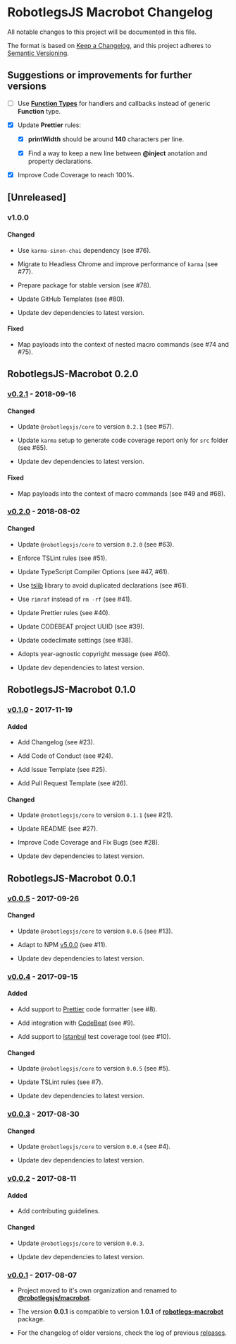 # RobotlegsJS Macrobot Changelog

All notable changes to this project will be documented in this file.

The format is based on [Keep a Changelog](https://keepachangelog.com/en/1.0.0/),
and this project adheres to [Semantic Versioning](https://semver.org/spec/v2.0.0.html).

## Suggestions or improvements for further versions

- [ ] Use [**Function Types**](https://www.typescriptlang.org/docs/handbook/functions.html) for handlers and callbacks instead of generic **Function** type.

- [x] Update **Prettier** rules:

  - [x] **printWidth** should be around **140** characters per line.

  - [x] Find a way to keep a new line between **@inject** anotation and property declarations.

- [x] Improve Code Coverage to reach 100%.

## [Unreleased]

### v1.0.0

#### Changed

- Use `karma-sinon-chai` dependency (see #76).

- Migrate to Headless Chrome and improve performance of `karma` (see #77).

- Prepare package for stable version (see #78).

- Update GitHub Templates (see #80).

- Update dev dependencies to latest version.

#### Fixed

- Map payloads into the context of nested macro commands (see #74 and #75).

## RobotlegsJS-Macrobot 0.2.0

### [v0.2.1](https://github.com/RobotlegsJS/RobotlegsJS-Macrobot/releases/tag/0.2.1) - 2018-09-16

#### Changed

- Update `@robotlegsjs/core` to version `0.2.1` (see #67).

- Update `karma` setup to generate code coverage report only for `src` folder (see #65).

- Update dev dependencies to latest version.

#### Fixed

- Map payloads into the context of macro commands (see #49 and #68).

### [v0.2.0](https://github.com/RobotlegsJS/RobotlegsJS-Macrobot/releases/tag/0.2.0) - 2018-08-02

#### Changed

- Update `@robotlegsjs/core` to version `0.2.0` (see #63).

- Enforce TSLint rules (see #51).

- Update TypeScript Compiler Options (see #47, #61).

- Use [tslib](https://github.com/Microsoft/tslib) library to avoid duplicated declarations (see #61).

- Use `rimraf` instead of `rm -rf` (see #41).

- Update Prettier rules (see #40).

- Update CODEBEAT project UUID (see #39).

- Update codeclimate settings (see #38).

- Adopts year-agnostic copyright message (see #60).

- Update dev dependencies to latest version.

## RobotlegsJS-Macrobot 0.1.0

### [v0.1.0](https://github.com/RobotlegsJS/RobotlegsJS-Macrobot/releases/tag/0.1.0) - 2017-11-19

#### Added

- Add Changelog (see #23).

- Add Code of Conduct (see #24).

- Add Issue Template (see #25).

- Add Pull Request Template (see #26).

#### Changed

- Update `@robotlegsjs/core` to version `0.1.1` (see #21).

- Update README (see #27).

- Improve Code Coverage and Fix Bugs (see #28).

- Update dev dependencies to latest version.

## RobotlegsJS-Macrobot 0.0.1

### [v0.0.5](https://github.com/RobotlegsJS/RobotlegsJS-Macrobot/releases/tag/0.0.5) - 2017-09-26

#### Changed

- Update `@robotlegsjs/core` to version `0.0.6` (see #13).

- Adapt to NPM [v5.0.0](http://blog.npmjs.org/post/161081169345/v500) (see #11).

- Update dev dependencies to latest version.

### [v0.0.4](https://github.com/RobotlegsJS/RobotlegsJS-Macrobot/releases/tag/0.0.4) - 2017-09-15

#### Added

- Add support to [Prettier](https://prettier.io) code formatter (see #8).

- Add integration with [CodeBeat](https://codebeat.co) (see #9).

- Add support to [Istanbul](https://istanbul.js.org) test coverage tool (see #10).

#### Changed

- Update `@robotlegsjs/core` to version `0.0.5` (see #5).

- Update TSLint rules (see #7).

- Update dev dependencies to latest version.

### [v0.0.3](https://github.com/RobotlegsJS/RobotlegsJS-Macrobot/releases/tag/0.0.3) - 2017-08-30

#### Changed

- Update `@robotlegsjs/core` to version `0.0.4` (see #4).

- Update dev dependencies to latest version.

### [v0.0.2](https://github.com/RobotlegsJS/RobotlegsJS-Macrobot/releases/tag/0.0.2) - 2017-08-11

#### Added

- Add contributing guidelines.

#### Changed

- Update `@robotlegsjs/core` to version `0.0.3`.

- Update dev dependencies to latest version.

### [v0.0.1](https://github.com/RobotlegsJS/RobotlegsJS-Macrobot/releases/tag/0.0.1) - 2017-08-07

- Project moved to it's own organization and renamed to [**@robotlegsjs/macrobot**](https://www.npmjs.com/package/@robotlegsjs/macrobot).

- The version **0.0.1** is compatible to version **1.0.1** of [**robotlegs-macrobot**](https://www.npmjs.com/package/robotlegs-macrobot) package.

- For the changelog of older versions, check the log of previous [releases](https://github.com/GoodgameStudios/RobotlegsJS-Macrobot/releases).